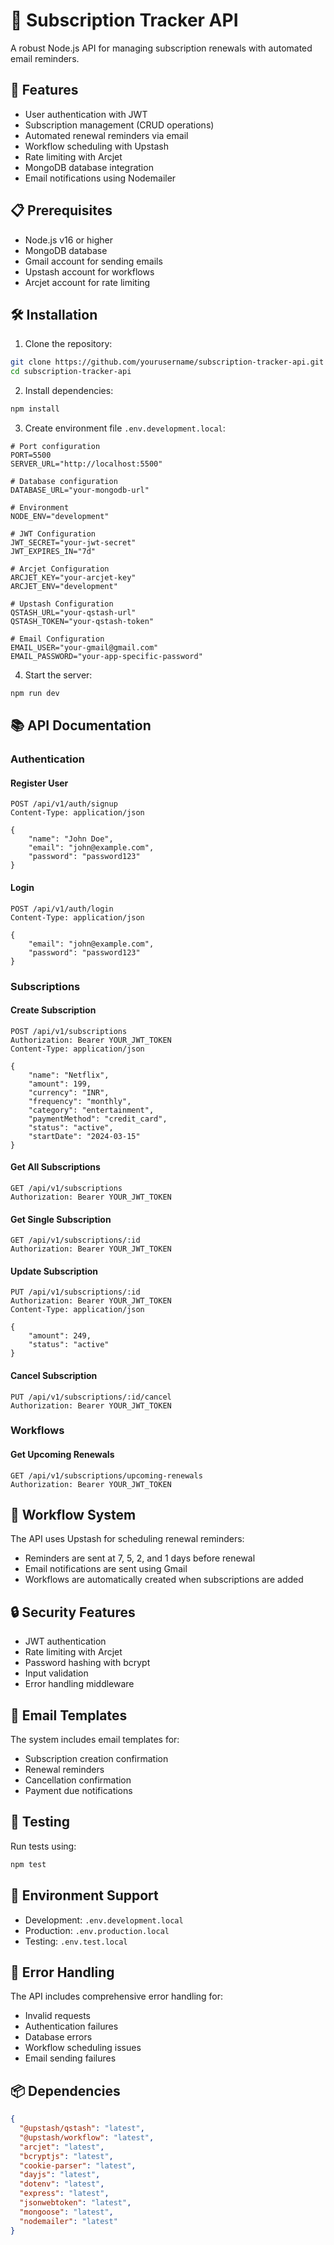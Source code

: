 # 📱 Subscription Tracker API

A robust Node.js API for managing subscription renewals with automated email reminders.

## 🚀 Features

- User authentication with JWT
- Subscription management (CRUD operations)
- Automated renewal reminders via email
- Workflow scheduling with Upstash
- Rate limiting with Arcjet
- MongoDB database integration
- Email notifications using Nodemailer

## 📋 Prerequisites

- Node.js v16 or higher
- MongoDB database
- Gmail account for sending emails
- Upstash account for workflows
- Arcjet account for rate limiting

## 🛠️ Installation

1. Clone the repository:
```bash
git clone https://github.com/yourusername/subscription-tracker-api.git
cd subscription-tracker-api
```

2. Install dependencies:
```bash
npm install
```

3. Create environment file `.env.development.local`:
```env
# Port configuration
PORT=5500
SERVER_URL="http://localhost:5500"

# Database configuration
DATABASE_URL="your-mongodb-url"

# Environment
NODE_ENV="development"

# JWT Configuration
JWT_SECRET="your-jwt-secret"
JWT_EXPIRES_IN="7d"

# Arcjet Configuration
ARCJET_KEY="your-arcjet-key"
ARCJET_ENV="development"

# Upstash Configuration
QSTASH_URL="your-qstash-url"
QSTASH_TOKEN="your-qstash-token"

# Email Configuration
EMAIL_USER="your-gmail@gmail.com"
EMAIL_PASSWORD="your-app-specific-password"
```

4. Start the server:
```bash
npm run dev
```

## 📚 API Documentation

### Authentication

#### Register User
```http
POST /api/v1/auth/signup
Content-Type: application/json

{
    "name": "John Doe",
    "email": "john@example.com",
    "password": "password123"
}
```

#### Login
```http
POST /api/v1/auth/login
Content-Type: application/json

{
    "email": "john@example.com",
    "password": "password123"
}
```

### Subscriptions

#### Create Subscription
```http
POST /api/v1/subscriptions
Authorization: Bearer YOUR_JWT_TOKEN
Content-Type: application/json

{
    "name": "Netflix",
    "amount": 199,
    "currency": "INR",
    "frequency": "monthly",
    "category": "entertainment",
    "paymentMethod": "credit_card",
    "status": "active",
    "startDate": "2024-03-15"
}
```

#### Get All Subscriptions
```http
GET /api/v1/subscriptions
Authorization: Bearer YOUR_JWT_TOKEN
```

#### Get Single Subscription
```http
GET /api/v1/subscriptions/:id
Authorization: Bearer YOUR_JWT_TOKEN
```

#### Update Subscription
```http
PUT /api/v1/subscriptions/:id
Authorization: Bearer YOUR_JWT_TOKEN
Content-Type: application/json

{
    "amount": 249,
    "status": "active"
}
```

#### Cancel Subscription
```http
PUT /api/v1/subscriptions/:id/cancel
Authorization: Bearer YOUR_JWT_TOKEN
```

### Workflows

#### Get Upcoming Renewals
```http
GET /api/v1/subscriptions/upcoming-renewals
Authorization: Bearer YOUR_JWT_TOKEN
```

## 🔄 Workflow System

The API uses Upstash for scheduling renewal reminders:
- Reminders are sent at 7, 5, 2, and 1 days before renewal
- Email notifications are sent using Gmail
- Workflows are automatically created when subscriptions are added

## 🔒 Security Features

- JWT authentication
- Rate limiting with Arcjet
- Password hashing with bcrypt
- Input validation
- Error handling middleware

## 📧 Email Templates

The system includes email templates for:
- Subscription creation confirmation
- Renewal reminders
- Cancellation confirmation
- Payment due notifications

## 🧪 Testing

Run tests using:
```bash
npm test
```

## 📱 Environment Support

- Development: `.env.development.local`
- Production: `.env.production.local`
- Testing: `.env.test.local`

## 🛟 Error Handling

The API includes comprehensive error handling for:
- Invalid requests
- Authentication failures
- Database errors
- Workflow scheduling issues
- Email sending failures

## 📦 Dependencies

```json
{
  "@upstash/qstash": "latest",
  "@upstash/workflow": "latest",
  "arcjet": "latest",
  "bcryptjs": "latest",
  "cookie-parser": "latest",
  "dayjs": "latest",
  "dotenv": "latest",
  "express": "latest",
  "jsonwebtoken": "latest",
  "mongoose": "latest",
  "nodemailer": "latest"
}
```






